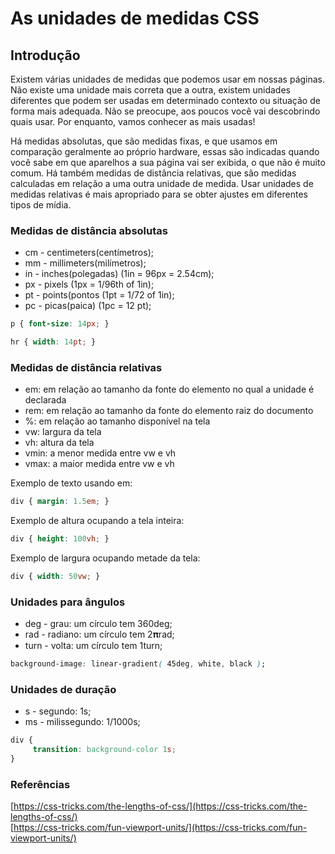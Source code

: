 # As unidades de medidas CSS

## Introdução

Existem várias unidades de medidas que podemos usar em nossas páginas. Não existe uma unidade mais correta que a outra, existem unidades diferentes que podem ser usadas em determinado contexto ou situação de forma mais adequada. Não se preocupe,  aos poucos você vai descobrindo quais usar. Por enquanto, vamos conhecer as mais usadas!

Há medidas absolutas, que são medidas fixas, e que usamos em comparação geralmente ao próprio hardware, essas são indicadas quando você sabe em que aparelhos a sua página vai ser exibida, o que não é muito comum. Há também medidas de distância relativas, que são medidas calculadas em relação a uma outra unidade de medida. Usar unidades de medidas relativas é mais apropriado para se obter ajustes em diferentes tipos de mídia.

### Medidas de distância absolutas

* cm - centimeters\(centímetros\);
* mm - millimeters\(milímetros\);
* in - inches\(polegadas\) \(1in = 96px = 2.54cm\);
* px - pixels \(1px = 1/96th of 1in\);
* pt - points\(pontos \(1pt = 1/72 of 1in\);
* pc - picas\(paica\) \(1pc = 12 pt\);

```css
p { font-size: 14px; }
```

```css
hr { width: 14pt; }
```

### Medidas de distância relativas

* em: em relação ao tamanho da fonte do elemento no qual a unidade é declarada
* rem: em relação ao tamanho da fonte do elemento raiz do documento
* %: em relação ao tamanho disponível na tela
* vw: largura da tela
* vh: altura da tela
* vmin: a menor medida entre vw e vh
* vmax: a maior medida entre vw e vh

Exemplo de texto usando em:

```css
div { margin: 1.5em; }
```

Exemplo de altura ocupando a tela inteira:

```css
div { height: 100vh; }
```

Exemplo de largura ocupando metade da tela:

```css
div { width: 50vw; }
```

### Unidades para ângulos

* deg - grau: um círculo tem 360deg;
* rad - radiano: um círculo tem 2𝛑rad;
* turn - volta: um círculo tem 1turn;

```css
background-image: linear-gradient( 45deg, white, black );
```

### Unidades de duração

* s - segundo: 1s;
* ms - milissegundo: 1/1000s;

```css
div {
     transition: background-color 1s;
}
```

### Referências

[https://css-tricks.com/the-lengths-of-css/](https://css-tricks.com/the-lengths-of-css/)  
[https://css-tricks.com/fun-viewport-units/](https://css-tricks.com/fun-viewport-units/)



